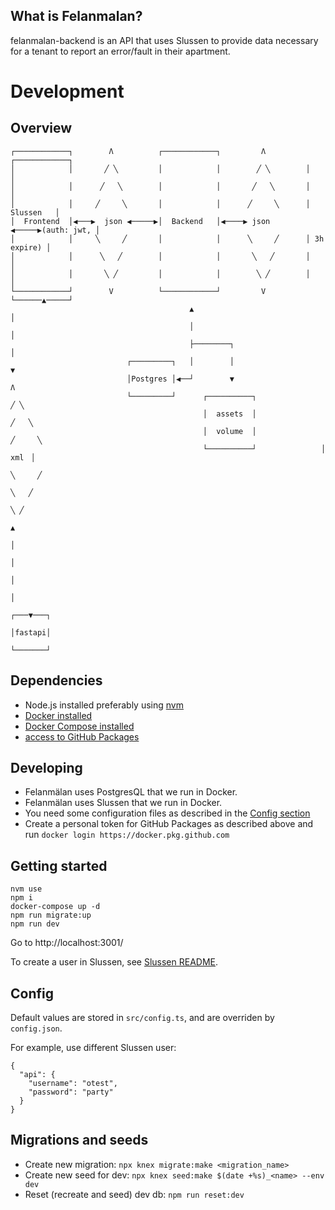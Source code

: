 ## What is Felanmalan?

felanmalan-backend is an API that uses Slussen to provide data necessary for a tenant to report an error/fault in their apartment.

# Development

## Overview

    ┌────────────┐        Λ          ┌────────────┐         Λ         ┌────────────┐
    │            │       ╱ ╲         │            │        ╱ ╲        │            │
    │            │      ╱   ╲        │            │       ╱   ╲       │            │
    │            │     ╱     ╲       │            │      ╱     ╲      │  Slussen   │
    │  Frontend  │◀───▶  json ◀─────▶│  Backend   │◀────▶ json  ◀─────▶(auth: jwt, │
    │            │     ╲     ╱       │            │      ╲     ╱      │ 3h expire) │
    │            │      ╲   ╱        │            │       ╲   ╱       │            │
    │            │       ╲ ╱         │            │        ╲ ╱        │            │
    └────────────┘        V          └────────────┘         V         └──────▲─────┘
                                            ▲                                │
                                            │                                │
                                            ├────────┐                       │
                              ┌─────────┐   │        │                       ▼
                              │Postgres │◀──┘        ▼                       Λ
                              └─────────┘      ┌──────────┐                 ╱ ╲
                                               │  assets  │                ╱   ╲
                                               │  volume  │               ╱     ╲
                                               └──────────┘              ▕  xml  ▏
                                                                          ╲     ╱
                                                                           ╲   ╱
                                                                            ╲ ╱
                                                                            ▲
                                                                            │
                                                                            │
                                                                            │
                                                                            │
                                                                        ┌───▼───┐
                                                                        │fastapi│
                                                                        └───────┘

## Dependencies

- Node.js installed preferably using [nvm](https://github.com/nvm-sh/nvm#installing-and-updating)
- [Docker installed](https://docs.docker.com/get-docker/)
- [Docker Compose installed](https://docs.docker.com/compose/install/)
- [access to GitHub Packages](https://docs.github.com/en/packages/learn-github-packages/about-github-packages#authenticating-to-github-packages)

## Developing

- Felanmälan uses PostgresQL that we run in Docker.
- Felanmälan uses Slussen that we run in Docker.
- You need some configuration files as described in the [Config section](#-Config)
- Create a personal token for GitHub Packages as described above and run `docker login https://docker.pkg.github.com`

## Getting started

```
nvm use
npm i
docker-compose up -d
npm run migrate:up
npm run dev
```

Go to http://localhost:3001/

To create a user in Slussen, see [Slussen README](/allmannyttan/slussen).

## Config

Default values are stored in `src/config.ts`, and are overriden
by `config.json`.

For example, use different Slussen user:

```
{
  "api": {
    "username": "otest",
    "password": "party"
  }
}
```

## Migrations and seeds

- Create new migration: `npx knex migrate:make <migration_name>`
- Create new seed for dev: `npx knex seed:make $(date +%s)_<name> --env dev`
- Reset (recreate and seed) dev db: `npm run reset:dev`
